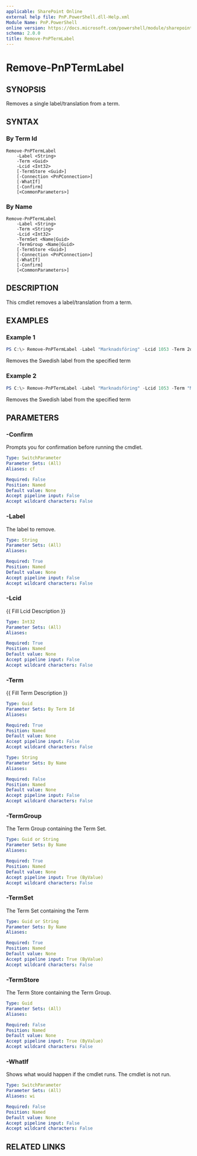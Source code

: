 ```yaml
---
applicable: SharePoint Online
external help file: PnP.PowerShell.dll-Help.xml
Module Name: PnP.PowerShell
online version: https://docs.microsoft.com/powershell/module/sharepoint-pnp/remove-pnptermlabel
schema: 2.0.0
title: Remove-PnPTermLabel
---
```


# Remove-PnPTermLabel

## SYNOPSIS
Removes a single label/translation from a term.

## SYNTAX

### By Term Id
```
Remove-PnPTermLabel 
    -Label <String> 
    -Term <Guid> 
    -Lcid <Int32> 
    [-TermStore <Guid>]
    [-Connection <PnPConnection>] 
    [-WhatIf] 
    [-Confirm] 
    [<CommonParameters>]
```

### By Name
```
Remove-PnPTermLabel 
    -Label <String> 
    -Term <String> 
    -Lcid <Int32> 
    -TermSet <Name|Guid> 
    -TermGroup <Name|Guid> 
    [-TermStore <Guid>]
    [-Connection <PnPConnection>] 
    [-WhatIf] 
    [-Confirm] 
    [<CommonParameters>]
```

## DESCRIPTION
This cmdlet removes a label/translation from a term.

## EXAMPLES

### Example 1
```powershell
PS C:\> Remove-PnPTermLabel -Label "Marknadsföring" -Lcid 1053 -Term 2d1f298b-804a-4a05-96dc-29b667adec62
```

Removes the Swedish label from the specified term

### Example 2
```powershell
PS C:\> Remove-PnPTermLabel -Label "Marknadsföring" -Lcid 1053 -Term "Marketing" -TermSet "Departments" -TermGroup "Corporate"
```
Removes the Swedish label from the specified term

## PARAMETERS

### -Confirm
Prompts you for confirmation before running the cmdlet.

```yaml
Type: SwitchParameter
Parameter Sets: (All)
Aliases: cf

Required: False
Position: Named
Default value: None
Accept pipeline input: False
Accept wildcard characters: False
```

### -Label
The label to remove.

```yaml
Type: String
Parameter Sets: (All)
Aliases:

Required: True
Position: Named
Default value: None
Accept pipeline input: False
Accept wildcard characters: False
```

### -Lcid
{{ Fill Lcid Description }}

```yaml
Type: Int32
Parameter Sets: (All)
Aliases:

Required: True
Position: Named
Default value: None
Accept pipeline input: False
Accept wildcard characters: False
```

### -Term
{{ Fill Term Description }}

```yaml
Type: Guid
Parameter Sets: By Term Id
Aliases:

Required: True
Position: Named
Default value: None
Accept pipeline input: False
Accept wildcard characters: False
```

```yaml
Type: String
Parameter Sets: By Name
Aliases:

Required: False
Position: Named
Default value: None
Accept pipeline input: False
Accept wildcard characters: False
```

### -TermGroup
The Term Group containing the Term Set.

```yaml
Type: Guid or String
Parameter Sets: By Name
Aliases:

Required: True
Position: Named
Default value: None
Accept pipeline input: True (ByValue)
Accept wildcard characters: False
```

### -TermSet
The Term Set containing the Term

```yaml
Type: Guid or String
Parameter Sets: By Name
Aliases:

Required: True
Position: Named
Default value: None
Accept pipeline input: True (ByValue)
Accept wildcard characters: False
```

### -TermStore
The Term Store containing the Term Group.

```yaml
Type: Guid
Parameter Sets: (All)
Aliases:

Required: False
Position: Named
Default value: None
Accept pipeline input: True (ByValue)
Accept wildcard characters: False
```

### -WhatIf
Shows what would happen if the cmdlet runs.
The cmdlet is not run.

```yaml
Type: SwitchParameter
Parameter Sets: (All)
Aliases: wi

Required: False
Position: Named
Default value: None
Accept pipeline input: False
Accept wildcard characters: False
```

## RELATED LINKS

